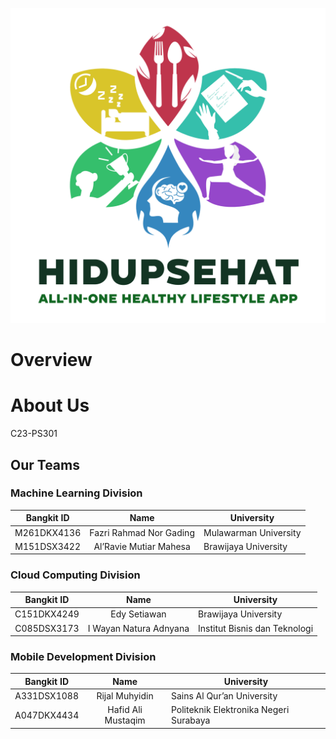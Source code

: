 ![HidupSehat Logo](https://raw.githubusercontent.com/Hidup-Sehat/.github/main/profile/Full%20Logo-ldpi.png "HidupSehat Logo")
# Overview
# About Us
C23-PS301
## Our Teams
### Machine Learning Division
| Bangkit ID | Name | University |
|:----------:|:----:|--------------|
|M261DKX4136|Fazri Rahmad Nor Gading|Mulawarman University|
|M151DSX3422|Al’Ravie Mutiar Mahesa|Brawijaya University|

### Cloud Computing Division
| Bangkit ID | Name | University |
|:----------:|:----:|--------------|
|C151DKX4249|Edy Setiawan|Brawijaya University|
|C085DSX3173|I Wayan Natura Adnyana|Institut Bisnis dan Teknologi|

### Mobile Development Division
| Bangkit ID | Name | University |
|:----------:|:----:|--------------|
|A331DSX1088|Rijal Muhyidin|Sains Al Qur’an University|
|A047DKX4434|Hafid Ali Mustaqim|Politeknik Elektronika Negeri Surabaya|

<!--

**Here are some ideas to get you started:**

🙋‍♀️ A short introduction - what is your organization all about?
🌈 Contribution guidelines - how can the community get involved?
👩‍💻 Useful resources - where can the community find your docs? Is there anything else the community should know?
🍿 Fun facts - what does your team eat for breakfast?
🧙 Remember, you can do mighty things with the power of [Markdown](https://docs.github.com/github/writing-on-github/getting-started-with-writing-and-formatting-on-github/basic-writing-and-formatting-syntax)
-->
